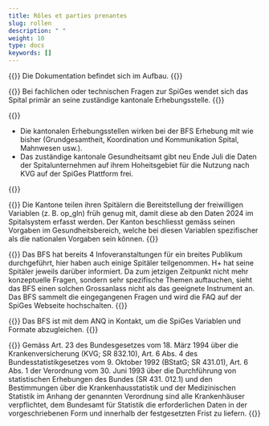 ```yaml
---
title: Rôles et parties prenantes 
slug: rollen
description: " "
weight: 10
type: docs
keywords: []
---
```


{{<alert color="info">}}
Die Dokumentation befindet sich im Aufbau.
{{</alert>}}

{{<collapsible title="Wen kontaktiert das Spital, wenn es inhaltliche Fragen betreffend der SpiGes Erhebung hat?">}}
Bei fachlichen oder technischen Fragen zur SpiGes wendet sich das Spital primär an seine zuständige kantonale Erhebungsstelle.
{{</collapsible>}}

{{<collapsible title="Wie sieht die Rolle der Kantone, insbesondere der kantonalen Erhebungspartner, zukünftig aus?">}}
<ul>
	<li> Die kantonalen Erhebungsstellen wirken bei der BFS Erhebung mit wie bisher (Grundgesamtheit, Koordination und Kommunikation Spital, Mahnwesen usw.). </li>
	<li> Das zuständige kantonale Gesundheitsamt gibt neu Ende Juli die Daten der Spitalunternehmen auf ihrem Hoheitsgebiet für die Nutzung nach KVG auf der SpiGes Plattform frei. </li>
</ul>
{{</collapsible>}}

{{<collapsible title="Es gibt in SpiGes freiwillige Variablen, welche gemäss Vorgabe des Kantons ausgefüllt werden können. Bis wann muss der Kanton den Betrieben bzw. dem BFS mitteilen, welche Variablen ausgefüllt werden sollen. Ist der Kanton hier frei in der Entscheidung, welche freiwilligen Elemente ausgefüllt werden müssen?">}}
Die Kantone teilen ihren Spitälern die Bereitstellung der freiwilligen Variablen (z. B. op_gln) früh genug mit, damit diese ab den Daten 2024 im Spitalsystem erfasst werden. Der Kanton beschliesst gemäss seinen Vorgaben im Gesundheitsbereich, welche bei diesen Variablen spezifischer als die nationalen Vorgaben sein können.
{{</collapsible>}}

{{<collapsible title="Die Spitäler wünschen sich eine Informationsveranstaltung, damit sie einen besseren Überblick über die bevorstehenden Anforderungen erhalten. Ist eine solche vom BFS geplant?">}}
Das BFS hat bereits 4 Infoveranstaltungen für ein breites Publikum durchgeführt, hier haben auch einige Spitäler teilgenommen. H+ hat seine Spitäler jeweils darüber informiert. Da zum jetzigen Zeitpunkt nicht mehr konzeptuelle Fragen, sondern sehr spezifische Themen auftauchen, sieht das BFS einen solchen Grossanlass nicht als das geeignete Instrument an. Das BFS sammelt die eingegangenen Fragen und wird die FAQ auf der SpiGes Webseite hochschalten.
{{</collapsible>}}

{{<collapsible title="Können künftig auch die Anforderungen des ANQ mit dem XML-File erfüllt werden?">}}
Das BFS ist mit dem ANQ in Kontakt, um die SpiGes Variablen und Formate abzugleichen.
{{</collapsible>}}

{{<collapsible title="Können Sie mir die gesetzliche Grundlage nennen, die die Krankenhäuser verpflichtet, die Statistik zu übermitteln?">}}
Gemäss Art. 23 des Bundesgesetzes vom 18. März 1994 über die Krankenversicherung (KVG; SR 832.10), Art. 6 Abs. 4 des Bundesstatistikgesetzes vom 9. Oktober 1992 (BStatG; SR 431.01), Art. 6 Abs. 1 der Verordnung vom 30. Juni 1993 über die Durchführung von statistischen Erhebungen des Bundes (SR 431. 012.1) und den Bestimmungen über die Krankenhausstatistik und der Medizinischen Statistik im Anhang der genannten Verordnung sind alle Krankenhäuser verpflichtet, dem Bundesamt für Statistik die erforderlichen Daten in der vorgeschriebenen Form und innerhalb der festgesetzten Frist zu liefern.
{{</collapsible>}}

